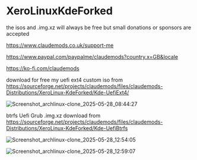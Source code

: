 # XeroLinuxKdeForked

the isos and .img.xz will always be free but small donations or sponsors are accepted 

https://www.claudemods.co.uk/support-me

https://www.paypal.com/paypalme/claudemods?country.x=GB&locale

https://ko-fi.com/claudemods


download for free my uefi ext4 custom iso from https://sourceforge.net/projects/claudemods/files/claudemods-Distributions/XeroLinux-KdeForked/Kde-UefiExt4/




![Screenshot_archlinux-clone_2025-05-28_08:44:27](https://github.com/user-attachments/assets/83ce087e-097d-4744-90a6-ad2b82978bda)


btrfs Uefi Grub .img.xz download from https://sourceforge.net/projects/claudemods/files/claudemods-Distributions/XeroLinux-KdeForked/Kde-UefiBtrfs

![Screenshot_archlinux-clone_2025-05-28_12:54:05](https://github.com/user-attachments/assets/37c1235d-aa96-4463-b299-b5b2a83bedf0)

![Screenshot_archlinux-clone_2025-05-28_12:59:07](https://github.com/user-attachments/assets/197fada8-b806-43f6-b777-96fad487c52b)
